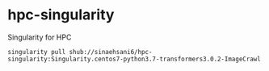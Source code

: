 # hpc-singularity
Singularity for HPC

```singularity pull shub://sinaehsani6/hpc-singularity:Singularity.centos7-python3.7-transformers3.0.2-ImageCrawl```
